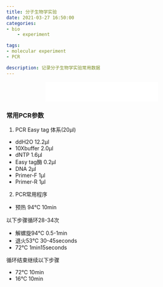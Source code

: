 ```yaml
---
title: 分子生物学实验
date: 2021-03-27 16:50:00
categories: 
- bio
    - experiment

tags: 
- molecular experiment
- PCR

description: 记录分子生物学实验常用数据
---  
```


<div align="middle"><iframe frameborder="no" border="0" marginwidth="0" marginheight="0" width=298 height=52 src="//music.163.com/outchain/player?type=2&id=36307139&auto=1&height=32"></iframe></div>


### 常用PCR参数

1. PCR Easy tag 体系(20μl)
- ddH2O 12.2μl
- 10Xbuffer 2.0μl
- dNTP 1.6μl
- Easy tag酶 0.2μl
- DNA 2μl
- Primer-F 1μl
- Primer-R 1μl

2. PCR常用程序
- 预热 94℃ 10min

以下步骤循环28-34次
- 解螺旋94℃ 0.5-1min
- 退火53℃ 30-45seconds
- 72℃ 1min15seconds

循环结束继续以下步骤
- 72℃ 10min
- 16℃ 10min